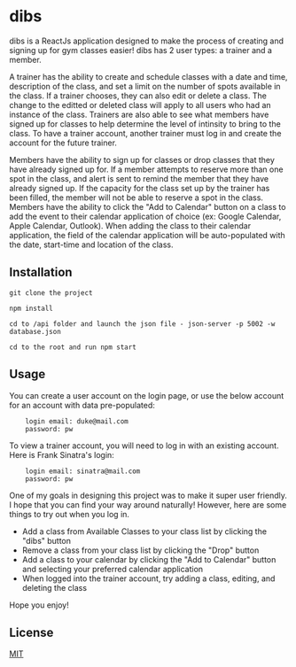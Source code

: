 # dibs

dibs is a ReactJs application designed to make the process of creating and signing up for gym classes easier! dibs has 2 user types: a trainer and a member.

A trainer has the ability to create and schedule classes with a date and time, description of the class, and set a limit on the number of spots available in the class. If a trainer chooses, they can also edit or delete a class. The change to the editted or deleted class will apply to all users who had an instance of the class. Trainers are also able to see what members have signed up for classes to help determine the level of intinsity to bring to the class. To have a trainer account, another trainer must log in and create the account for the future trainer.

Members have the ability to sign up for classes or drop classes that they have already signed up for. If a member attempts to reserve more than one spot in the class, and alert is sent to remind the member that they have already signed up. If the capacity for the class set up by the trainer has been filled, the member will not be able to reserve a spot in the class. Members have the ability to click the "Add to Calendar" button on a class to add the event to their calendar application of choice (ex: Google Calendar, Apple Calendar, Outlook). When adding the class to their calendar application, the field of the calendar application will be auto-populated with the date, start-time and location of the class.

## Installation
```
git clone the project

npm install

cd to /api folder and launch the json file - json-server -p 5002 -w database.json

cd to the root and run npm start
```

## Usage

You can create a user account on the login page, or use the below account for an account with data pre-populated:
```
    login email: duke@mail.com
    password: pw
```
To view a trainer account, you will need to log in with an existing account. Here is Frank Sinatra's login:
```
    login email: sinatra@mail.com
    password: pw
```
One of my goals in designing this project was to make it super user friendly. I hope that you can find your way around naturally! However, here are some things to try out when you log in.

- Add a class from Available Classes to your class list by clicking the "dibs" button
- Remove a class from your class list by clicking the "Drop" button
- Add a class to your calendar by clicking the "Add to Calendar" button and selecting your preferred calendar application
- When logged into the trainer account, try adding a class, editing, and deleting the class

Hope you enjoy!

## License
[MIT](https://choosealicense.com/licenses/mit/)
